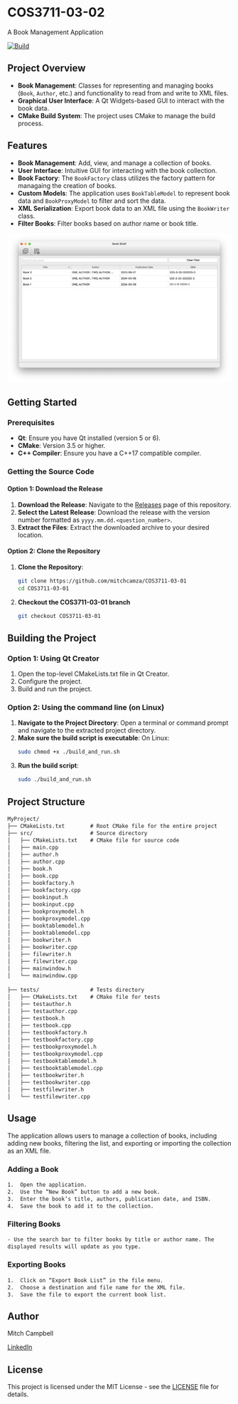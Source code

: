# COS3711-03-02
A Book Management Application

[![Build](https://github.com/mitchcamza/COS3711-03/actions/workflows/build.yml/badge.svg)](https://github.com/mitchcamza/COS3711-03/actions/workflows/build.yml)

## Project Overview

- **Book Management**: Classes for representing and managing books (`Book`, `Author`, etc.) and functionality to read from and write to XML files.
- **Graphical User Interface**: A Qt Widgets-based GUI to interact with the book data.
- **CMake Build System**: The project uses CMake to manage the build process.

## Features

- **Book Management**: Add, view, and manage a collection of books.
- **User Interface**: Intuitive GUI for interacting with the book collection.
- **Book Factory**: The `BookFactory` class utilizes the factory pattern for managaing the creation of books.
- **Custom Models**: The application uses `BookTableModel` to represent book data and `BookProxyModel` to filter and sort the data.
- **XML Serialization**: Export book data to an XML file using the `BookWriter` class.
- **Filter Books**: Filter books based on author name or book title.

![alt text](<Screenshot 2024-09-08 at 16.04.51.png>)

## Getting Started

### Prerequisites

- **Qt**: Ensure you have Qt installed (version 5 or 6).
- **CMake**: Version 3.5 or higher.
- **C++ Compiler**: Ensure you have a C++17 compatible compiler.

### Getting the Source Code

#### Option 1: Download the Release
1. **Download the Release**: Navigate to the [Releases](https://github.com/mitchcamza/COS3711-03-01/releases) page of this repository.
2. **Select the Latest Release**: Download the release with the version number formatted as `yyyy.mm.dd.<question_number>`.
3. **Extract the Files**: Extract the downloaded archive to your desired location.

#### Option 2: Clone the Repository
1. **Clone the Repository**:
    ```bash
    git clone https://github.com/mitchcamza/COS3711-03-01
    cd COS3711-03-01
    ```
2. **Checkout the COS3711-03-01 branch**
   ```bash
   git checkout COS3711-03-01

## Building the Project

### Option 1: Using Qt Creator
1. Open the top-level CMakeLists.txt file in Qt Creator.
2. Configure the project.
3. Build and run the project.

### Option 2: Using the command line (on Linux)
1.	**Navigate to the Project Directory**: Open a terminal or command prompt and navigate to the extracted project directory.
2.	**Make sure the build script is executable**: On Linux:
    ```bash 
    sudo chmod +x ./build_and_run.sh
    ```
3. **Run the build script**:
    ```bash
    sudo ./build_and_run.sh
    ```

## Project Structure
```
MyProject/
├── CMakeLists.txt        # Root CMake file for the entire project
├── src/                  # Source directory
│   ├── CMakeLists.txt    # CMake file for source code
│   ├── main.cpp
│   ├── author.h
│   ├── author.cpp
│   ├── book.h
│   ├── book.cpp
│   ├── bookfactory.h
│   ├── bookfactory.cpp
│   ├── bookinput.h
│   ├── bookinput.cpp
│   ├── bookproxymodel.h
│   ├── bookproxymodel.cpp
│   ├── booktablemodel.h
│   ├── booktablemodel.cpp
│   ├── bookwriter.h
│   ├── bookwriter.cpp
│   ├── filewriter.h
│   ├── filewriter.cpp
│   ├── mainwindow.h
│   └── mainwindow.cpp

├── tests/                # Tests directory
│   ├── CMakeLists.txt    # CMake file for tests
│   ├── testauthor.h
│   ├── testauthor.cpp
│   ├── testbook.h
│   ├── testbook.cpp
│   ├── testbookfactory.h
│   ├── testbookfactory.cpp
│   ├── testbookproxymodel.h
│   ├── testbookproxymodel.cpp
│   ├── testbooktablemodel.h
│   ├── testbooktablemodel.cpp
│   ├── testbookwriter.h
│   ├── testbookwriter.cpp
│   ├── testfilewriter.h
│   └── testfilewriter.cpp
```

## Usage
The application allows users to manage a collection of books, including adding new books, filtering the list, and exporting or importing the collection as an XML file.

### Adding a Book

	1.	Open the application.
	2.	Use the “New Book” button to add a new book.
	3.	Enter the book’s title, authors, publication date, and ISBN.
	4.	Save the book to add it to the collection.

### Filtering Books

    - Use the search bar to filter books by title or author name. The displayed results will update as you type.

### Exporting Books

	1.	Click on “Export Book List” in the file menu.
	2.	Choose a destination and file name for the XML file.
	3.	Save the file to export the current book list.

## Author
Mitch Campbell

[LinkedIn](https://www.linkedin.com/in/mitch-campbell-93b18919b/)

## License

This project is licensed under the MIT License - see the [LICENSE](LICENSE) file for details.

